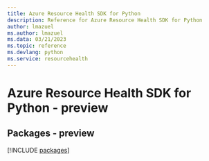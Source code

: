 ```yaml
---
title: Azure Resource Health SDK for Python
description: Reference for Azure Resource Health SDK for Python
author: lmazuel
ms.author: lmazuel
ms.data: 03/21/2023
ms.topic: reference
ms.devlang: python
ms.service: resourcehealth
---
```

# Azure Resource Health SDK for Python - preview
## Packages - preview
[!INCLUDE [packages](resource-health-index.md)]